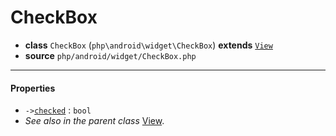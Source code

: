# CheckBox

- **class** `CheckBox` (`php\android\widget\CheckBox`) **extends** [`View`](classes/php/android/view/View.md)
- **source** `php/android/widget/CheckBox.php`

---

#### Properties

- `->`[`checked`](#prop-checked) : `bool`
- *See also in the parent class* [View](classes/php/android/view/View.md).